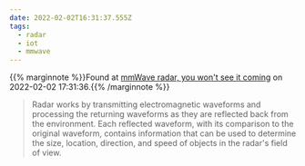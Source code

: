 ```yaml
---
date: 2022-02-02T16:31:37.555Z
tags:
  - radar
  - iot
  - mmwave
---
```

{{% marginnote %}}Found at [mmWave radar, you won't see it coming](https://www.joshhorne.com/mmwave-radar-and-ambient-computing/) on 2022-02-02 17:31:36.{{% /marginnote %}}

> Radar works by transmitting electromagnetic waveforms and processing the returning waveforms as they are reflected back from the environment. Each reflected waveform, with its comparison to the original waveform, contains information that can be used to determine the size, location, direction, and speed of objects in the radar's field of view.


